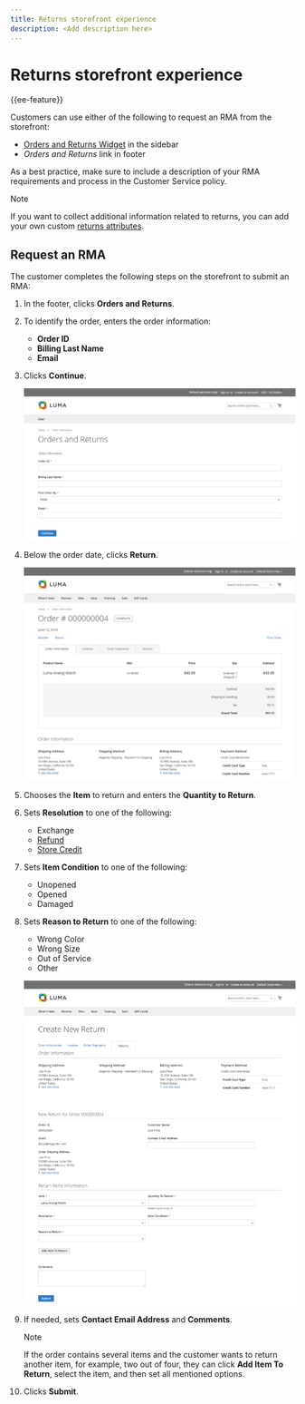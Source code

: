```yaml
---
title: Returns storefront experience
description: <Add description here>
---
```

# Returns storefront experience

{{ee-feature}}

Customers can use either of the following to request an RMA from the storefront:

- [Orders and Returns Widget](../content-design/widget-orders-returns.md) in the sidebar
- _Orders and Returns_ link in footer

As a best practice, make sure to include a description of your RMA requirements and process in the Customer Service policy.

>[!NOTE]
>
>If you want to collect additional information related to returns, you can add your own custom [returns attributes](attributes-returns.md).

## Request an RMA

The customer completes the following steps on the storefront to submit an RMA:

1. In the footer, clicks **Orders and Returns**.

1. To identify the order, enters the order information:

   - **Order ID**
   - **Billing Last Name**
   - **Email**

1. Clicks **Continue**.

   ![Orders and Returns](./assets/storefront-orders-and-returns.png)<!-- zoom -->

1. Below the order date, clicks **Return**.

   ![Order detail](./assets/storefront-orders-and-returns-order-information.png)<!-- zoom -->

1. Chooses the **Item** to return and enters the **Quantity to Return**.

1. Sets **Resolution** to one of the following:

   - Exchange
   - [Refund](https://docs.magento.com/user-guide/customers/refunds-customer-account.html)
   - [Store Credit](https://docs.magento.com/user-guide/customers/store-credit.html)

1. Sets **Item Condition** to one of the following:

   - Unopened
   - Opened
   - Damaged

1. Sets **Reason to Return** to one of the following:

   - Wrong Color
   - Wrong Size
   - Out of Service
   - Other

   ![Create New Return](./assets/storefront-orders-and-returns-create-new-return.png)<!-- zoom -->

1. If needed, sets **Contact Email Address** and **Comments**.

   >[!NOTE]
   >
   >If the order contains several items and the customer wants to return another item, for example, two out of four, they can click **Add Item To Return**, select the item, and then set all mentioned options.

1. Clicks **Submit**.
